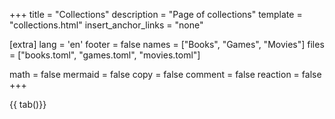 +++
title = "Collections"
description = "Page of collections"
template = "collections.html"
insert_anchor_links = "none"

[extra]
lang = 'en'
footer = false
names = ["Books", "Games", "Movies"]
files = ["books.toml", "games.toml", "movies.toml"]

math = false
mermaid = false
copy = false
comment = false
reaction = false
+++


{{ tab()}}
